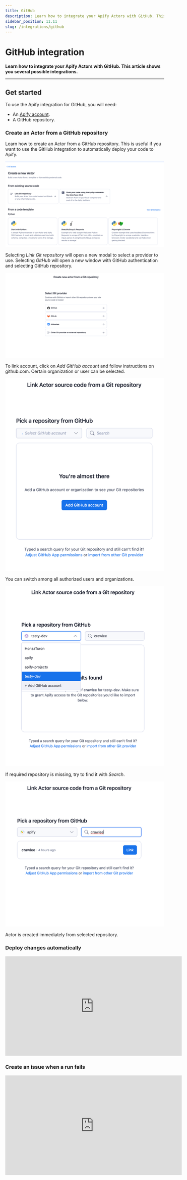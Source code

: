 ```yaml
---
title: GitHub
description: Learn how to integrate your Apify Actors with GitHub. This article shows you how to automatically create an issue in your repo when an Actor run fails.
sidebar_position: 11.11
slug: /integrations/github
---
```


# GitHub integration

**Learn how to integrate your Apify Actors with GitHub. This article shows you several possible integrations.**

---

## Get started

To use the Apify integration for GitHub, you will need:

- An [Apify account](https://console.apify.com/).
- A GitHub repository.

### Create an Actor from a GitHub repository

Learn how to create an Actor from a GitHub repository. This is useful if you want to use the GitHub integration to automatically deploy your code to Apify.

![New actor page](./images/apify-git-repository.png)

Selecting _Link Git repository_ will open a new modal to select a provider to use.
Selecting _GitHub_ will open a new window with GitHub authentication and selecting GitHub repository.

![Git provider select modal](./images/apify-git-provider-select.png)

To link account, click on _Add GitHub account_ and follow instructions on github.com. Certain organization or user can be selected.

![Git repository account select](./images/apify-git-repository-add.png)

You can switch among all authorized users and organizations.

![Git repository account select](./images/apify-git-repository-account.png)

If required repository is missing, try to find it with _Search_.

![apify-git-repository-search.png](./images/apify-git-repository-search.png)

Actor is created immediately from selected repository.

### Deploy changes automatically

<iframe width="560" height="315" src="https://www.youtube-nocookie.com/embed/j2I3DM8Nvu1M" title="YouTube video player" frameborder="0" allow="accelerometer; autoplay; clipboard-write; encrypted-media; gyroscope; picture-in-picture; web-share" allowfullscreen></iframe>

### Create an issue when a run fails

<iframe width="560" height="315" src="https://www.youtube-nocookie.com/embed/jZUp-rRbayc" title="YouTube video player" frameborder="0" allow="accelerometer; autoplay; clipboard-write; encrypted-media; gyroscope; picture-in-picture; web-share" allowfullscreen></iframe>

